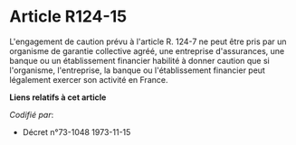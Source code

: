 # Article R124-15

L'engagement de caution prévu à l'article R. 124-7 ne peut être pris par un organisme de garantie collective agréé, une
entreprise d'assurances, une banque ou un établissement financier habilité à donner caution que si l'organisme, l'entreprise,
la banque ou l'établissement financier peut légalement exercer son activité en France.

**Liens relatifs à cet article**

_Codifié par_:

  - Décret n°73-1048 1973-11-15
